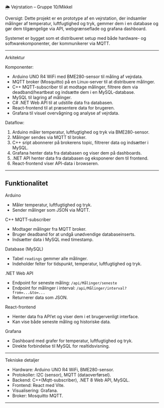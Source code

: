 🌦️ Vejrstation – Gruppe 10/Mikkel

Oversigt:
Dette projekt er en prototype af en vejrstation, der indsamler målinger af temperatur, luftfugtighed og tryk, gemmer dem i en database og gør dem tilgængelige via API, webgrænseflade og grafana dashboard.

Systemet er bygget som et distribueret setup med både hardware- og softwarekomponenter, der kommunikerer via MQTT.

---

 Arkitektur

Komponenter:
- Arduino UNO R4 WiFi med BME280-sensor til måling af vejrdata.
- MQTT broker (Mosquitto) på en Linux-server til at distribuere målinger.
- C++ MQTT-subscriber til at modtage målinger, filtrere dem via deadband/heartbeat og indsætte dem i en MySQL-database.
- MySQL til lagring af målinger.
- C# .NET Web API til at udstille data fra databasen.
- React-frontend til at præsentere data for brugeren.
- Grafana til visuel overvågning og analyse af vejrdata.

Dataflow:
1. Arduino måler temperatur, luftfugtighed og tryk via BME280-sensor.
2. Målinger sendes via MQTT til broker.
3. C++ sript abonnerer på brokerens topic, filtrerer data og indsætter i MySQL.
4. Grafana henter data fra databasen og viser dem på dashboards.
5. .NET API henter data fra databasen og eksponerer dem til frontend.
6. React-frontend viser API-data i browseren.

---

## Funktionalitet

 Arduino
- Måler temperatur, luftfugtighed og tryk.
- Sender målinger som JSON via MQTT.

 C++ MQTT-subscriber
- Modtager målinger fra MQTT broker.
- Bruger deadband for at undgå unødvendige databaseinserts.
- Indsætter data i MySQL med timestamp.

 Database (MySQL)
- Tabel `readings` gemmer alle målinger.
- Indeholder felter for tidspunkt, temperatur, luftfugtighed og tryk.

 .NET Web API
- Endpoint for seneste måling: `/api/Målinger/seneste`
- Endpoint for målinger i interval: `/api/Målinger/interval?from=...&to=...`
- Returnerer data som JSON.

 React-frontend
- Henter data fra API’et og viser dem i et brugervenligt interface.
- Kan vise både seneste måling og historiske data.

 Grafana
- Dashboard med grafer for temperatur, luftfugtighed og tryk.
- Direkte forbindelse til MySQL for realtidsvisning.

---

 Tekniske detaljer
- Hardware: Arduino UNO R4 WiFi, BME280-sensor.
- Protokoller: I2C (sensor), MQTT (dataoverførsel).
- Backend: C++(Mqtt-subscriber), .NET 8 Web API, MySQL.
- Frontend: React med Vite.
- Visualisering: Grafana.
- Broker: Mosquitto MQTT.

---
